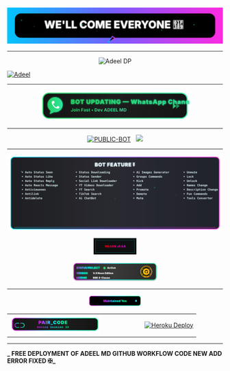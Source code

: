 ![WELLCOME](Adeel/wellcome.svg)
  
______

<p align="center">
  <img src="https://files.catbox.moe/hg5hj6.jpg" width="350" alt="Adeel DP">
</p>

[![Adeel](https://raw.githubusercontent.com/ADEEL967MD/ADEEL-MD/main/Adeel/mr.svg)](https://whatsapp.com/channel/0029VbBmz4V5vKAIaWfYPT0C)
___ 


  
<p align="center">
  <a href="https://whatsapp.com/channel/0029VbBmz4V5vKAIaWfYPT0C" target="_blank">
    <img src="./Adeel/channel-update.svg" width="350" alt="Bot Updating — WhatsApp Channel | Join Fast">
  </a>
</p>

---------

<p align="center">
<a href="https://github.com/ADEEL967MD/ADEEL-MD"><img title="PUBLIC-BOT" src="https://img.shields.io/static/v1?label=Language&message=JavaScript&style=square&color=darkpink"></a> &nbsp;
  <img src="https://komarev.com/ghpvc/?username=ADEEL-MD&label=VIEWS&style=square&color=blue" />
</p>


-------------

<p align="center">
<img src="Adeel/feature-bot.svg" alt="Feature Bot" width="900"/>

<p align="center">
<img src="Adeel/v5.0.0.svg" alt="v5.0.0" width="100"/>
  
<p align="center">
<img src="Adeel/license.svg" alt="License" width="200"/>

--------------

<p align="center">
<img src="Adeel/maintenance.svg" alt="Maintenance" width="120"/>

<!-- ✅ Only Pair & Heroku Section — Side by Side (70%) -->
<div align="center">
  <table>
    <tr>
      <td>
        <a href="https://adeel-md-pair-4dc19a2c57b9.herokuapp.com/" target="_blank">
          <img src="./Adeel/paircode-link.svg" width="70%" alt="PAIR_CODE – Device Session ID">
        </a>
      </td>
      <td>
        <a href="https://dashboard.heroku.com/new-app?template=https://github.com/ADEEL967MD/ADEEL-MD" target="_blank">
          <img src="https://img.shields.io/badge/Heroku-430098?style=for-the-badge&logo=heroku&logoColor=white&labelColor=000000&color=0000FF" width="70%" alt="Heroku Deploy">
        </a>
      </td>
    </tr>
  </table>
</div>

-------------

**_ FREE DEPLOYMENT OF ADEEL MD GITHUB WORKFLOW CODE NEW ADD ERROR FIXED ✠_**
